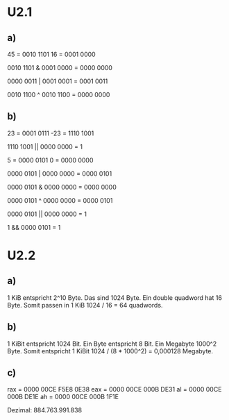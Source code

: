 # U2.1
## a)
45 = 0010 1101
16 = 0001 0000

0010 1101 &
0001 0000 =
0000 0000

0000 0011 |
0001 0001 =
0001 0011

0010 1100 ^
0010 1100 =
0000 0000

## b)

 23 = 0001 0111
-23 = 1110 1001

1110 1001 ||
0000 0000 =
1

5 = 0000 0101
0 = 0000 0000

0000 0101 |
0000 0000 =
0000 0101

0000 0101 &
0000 0000 =
0000 0000

0000 0101 ^
0000 0000 =
0000 0101

0000 0101 ||
0000 0000 =
1

1 &&
0000 0101 =
1

# U2.2
## a)
1 KiB entspricht 2^10 Byte. Das sind 1024 Byte. Ein double quadword hat 16 Byte. Somit passen in 1 KiB 1024 / 16 = 64 quadwords.
## b)
1 KiBit entspricht 1024 Bit. Ein Byte entspricht 8 Bit. Ein Megabyte 1000^2 Byte. Somit entspricht 1 KiBit 1024 / (8 * 1000^2) = 0,000128 Megabyte.
## c)
rax = 0000 00CE F5E8 0E38
eax = 0000 00CE 000B DE31
 al = 0000 00CE 000B DE1E
 ah = 0000 00CE 000B 1F1E

Dezimal: 884.763.991.838
